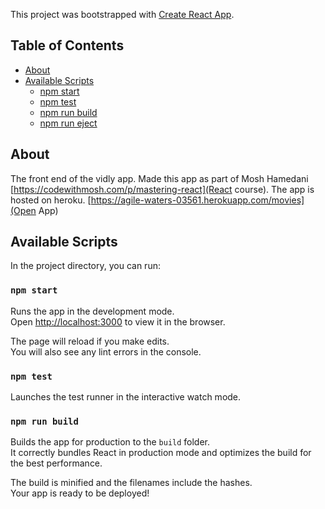 This project was bootstrapped with [Create React App](https://github.com/facebookincubator/create-react-app).



## Table of Contents

- [About](#about)
- [Available Scripts](#available-scripts)
  - [npm start](#npm-start)
  - [npm test](#npm-test)
  - [npm run build](#npm-run-build)
  - [npm run eject](#npm-run-eject)

## About
The front end of the vidly app. Made this app as part of Mosh Hamedani [https://codewithmosh.com/p/mastering-react](React course).
The app is hosted on heroku. [https://agile-waters-03561.herokuapp.com/movies](Open App)
## Available Scripts

In the project directory, you can run:

### `npm start`

Runs the app in the development mode.<br>
Open [http://localhost:3000](http://localhost:3000) to view it in the browser.

The page will reload if you make edits.<br>
You will also see any lint errors in the console.

### `npm test`

Launches the test runner in the interactive watch mode.<br>

### `npm run build`

Builds the app for production to the `build` folder.<br>
It correctly bundles React in production mode and optimizes the build for the best performance.

The build is minified and the filenames include the hashes.<br>
Your app is ready to be deployed!


